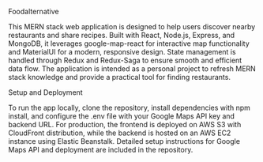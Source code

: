 Foodalternative

This MERN stack web application is designed to help users discover nearby restaurants and share recipes. Built with React, Node.js, Express, and MongoDB, it leverages google-map-react for interactive map functionality and MaterialUI for a modern, responsive design. State management is handled through Redux and Redux-Saga to ensure smooth and efficient data flow. The application is intended as a personal project to refresh MERN stack knowledge and provide a practical tool for finding restaurants.

Setup and Deployment

To run the app locally, clone the repository, install dependencies with npm install, and configure the .env file with your Google Maps API key and backend URL. For production, the frontend is deployed on AWS S3 with CloudFront distribution, while the backend is hosted on an AWS EC2 instance using Elastic Beanstalk. Detailed setup instructions for Google Maps API and deployment are included in the repository.
